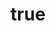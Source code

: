 ---
title: {
	'ru': 'Зависть',
	'en': 'Envy',
}
# dateStart: 2020
dateEnd: 2023
images: ['зависть.jpg']
extra: {
	'ru': 'бумага, тушь',
	'en': 'paper, indian ink',
}
size: 'A3'
# size: '29.7 x 42 cm'
display: false
# text: ''
---